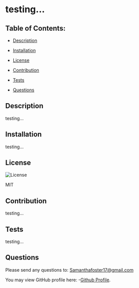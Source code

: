 # testing...
   
## Table of Contents:

- [Description](#description)

- [Installation](#installation)

- [License](#license) 

- [Contribution](#contribution)

- [Tests](#tests)

- [Questions](#questions) 


## Description
testing... 
  
## Installation 
testing... 
  
## License
![License](https://img.shields.io/badge/License-MIT-blue.svg "License Badge")

MIT 
  
## Contribution 
testing... 
  
## Tests
testing... 
  
## Questions 
Please send any questions to: Samanthafoster17@gmail.com

You may view GitHub profile here: 
-[Github Profile](https://github.com/Samanthafoster17).
